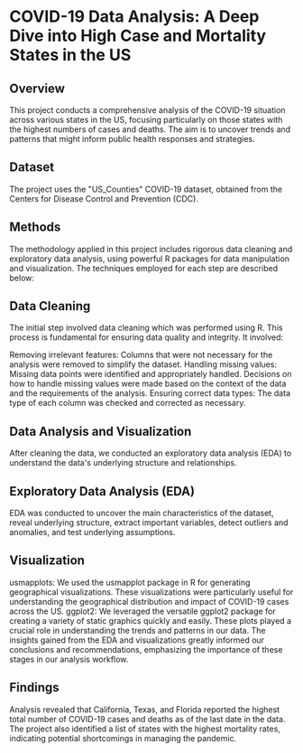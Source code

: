 # COVID-19 Data Analysis: A Deep Dive into High Case and Mortality States in the US



## Overview

This project conducts a comprehensive analysis of the COVID-19 situation across various states in the US, focusing particularly on those states with the highest numbers of cases and deaths. The aim is to uncover trends and patterns that might inform public health responses and strategies.

## Dataset

The project uses the "US_Counties" COVID-19 dataset, obtained from the Centers for Disease Control and Prevention (CDC).

## Methods

The methodology applied in this project includes rigorous data cleaning and exploratory data analysis, using powerful R packages for data manipulation and visualization. The techniques employed for each step are described below:

## Data Cleaning
The initial step involved data cleaning which was performed using R. This process is fundamental for ensuring data quality and integrity. It involved:

Removing irrelevant features: Columns that were not necessary for the analysis were removed to simplify the dataset.
Handling missing values: Missing data points were identified and appropriately handled. Decisions on how to handle missing values were made based on the context of the data and the requirements of the analysis.
Ensuring correct data types: The data type of each column was checked and corrected as necessary.
## Data Analysis and Visualization
After cleaning the data, we conducted an exploratory data analysis (EDA) to understand the data's underlying structure and relationships.

## Exploratory Data Analysis (EDA)

EDA was conducted to uncover the main characteristics of the dataset, reveal underlying structure, extract important variables, detect outliers and anomalies, and test underlying assumptions.

## Visualization

usmapplots: We used the usmapplot package in R for generating geographical visualizations. These visualizations were particularly useful for understanding the geographical distribution and impact of COVID-19 cases across the US.
ggplot2: We leveraged the versatile ggplot2 package for creating a variety of static graphics quickly and easily. These plots played a crucial role in understanding the trends and patterns in our data.
The insights gained from the EDA and visualizations greatly informed our conclusions and recommendations, emphasizing the importance of these stages in our analysis workflow.

## Findings

Analysis revealed that California, Texas, and Florida reported the highest total number of COVID-19 cases and deaths as of the last date in the data. The project also identified a list of states with the highest mortality rates, indicating potential shortcomings in managing the pandemic.

